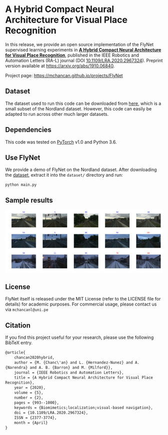 # A Hybrid Compact Neural Architecture for Visual Place Recognition

In this release, we provide an open source implementation of the FlyNet supervised learning experiments in [**A Hybrid Compact Neural Architecture for Visual Place Recognition**](https://doi.org/10.1109/LRA.2020.2967324), published in the IEEE Robotics and Automation Letters (RA-L) journal (DOI [10.1109/LRA.2020.2967324](https://doi.org/10.1109/LRA.2020.2967324)). Preprint version available at https://arxiv.org/abs/1910.06840.

Project page: https://mchancan.github.io/projects/FlyNet

## Dataset

The dataset used to run this code can be downloaded from
[here](https://drive.google.com/open?id=1xrHKrHYgSqrMk9-XeC1qIe8UYDmOsgfd), which is a small subset of the Nordland dataset. However, this code can easily be adapted to run across other much larger datasets.

## Dependencies

This code was tested on [PyTorch](https://pytorch.org/) v1.0 and Python 3.6.

## Use FlyNet

We provide a demo of FlyNet on the Nordland dataset. After downloading the [dataset](https://drive.google.com/open?id=1xrHKrHYgSqrMk9-XeC1qIe8UYDmOsgfd), extract it into the `dataset/` directory and run:

	python main.py

## Sample results

![](results/demo_flynet_nordland.jpg)

## License

FlyNet itself is released under the MIT License (refer to the LICENSE file for details) for academic purposes. For commercial usage, please contact us via `mchancanl@uni.pe`


## Citation

If you find this project useful for your research, please use the following BibTeX entry.

	@article{
		chancan2020hybrid,
		author = {M. {Chanc\'an} and L. {Hernandez-Nunez} and A. {Narendra} and A. B. {Barron} and M. {Milford}},
		journal = {IEEE Robotics and Automation Letters},
		title = {A Hybrid Compact Neural Architecture for Visual Place Recognition},
		year = {2020},
		volume = {5},
		number = {2},
		pages = {993--1000},
		keywords = {Biomimetics;localization;visual-based navigation},
		doi = {10.1109/LRA.2020.2967324},
		ISSN = {2377-3774},
		month = {April}
	}
